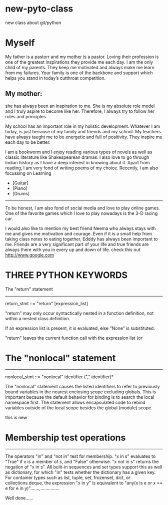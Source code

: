 # new-pyto-class
new class about git/python

# Myself 
My father is a pastorr and my mother is a pastor. Loving their profession is one of the greatest inspirations they provide me each day. I am the only child of my parents. They keep me motivated and always make me learn from my failures. Your family is one of the backbone and support which helps you stand in today’s cutthroat competition.

## My mother:
she has always been an inspiration to me. She is my absolute role model and I truly aspire to become like her. Therefore, I always try to follow her rules and principles.

My school has an important role in my holistic development. Whatever I am today, is just because of my family and friends and my school. My teachers have always taught me to be energetic and full of positivity. They inspire me each day to be better.

I am a bookworm and I enjoy reading various types of novels as well as classic literature like Shakespearean dramas. I also love to go through Indian history as I have a deep interest in knowing about it. Apart from reading, I am very fond of writing poems of my choice. Recently, I am also focussing on Learning
* [Guitar]
* [Piano]
* [Drums] 

******

To be honest, I am also fond of social media and love to play online games. One of the favorite games which I love to play nowadays is the 3-D racing car.

I would also like to mention my best friend Neema who always stays with me and gives me motivation and courage. Even if it is a small help from taking class notes to eating together, Edddy has always been important to me. Friends are a very significant part of your life and true friends are always there with you in every up and down of life. check this out <http://www.google.com>
# THREE PYTHON KEYWORDS 
The "return" statement
**********************

   return_stmt ::= "return" [expression_list]

"return" may only occur syntactically nested in a function definition,
not within a nested class definition.

If an expression list is present, it is evaluated, else "None" is
substituted.

"return" leaves the current function call with the expression list (or
# The "nonlocal" statement
************************

   nonlocal_stmt ::= "nonlocal" identifier ("," identifier)*

The "nonlocal" statement causes the listed identifiers to refer to
previously bound variables in the nearest enclosing scope excluding
globals. This is important because the default behavior for binding is
to search the local namespace first.  The statement allows
encapsulated code to rebind variables outside of the local scope
besides the global (module) scope.

this is new 

# Membership test operations
**************************

The operators "in" and "not in" test for membership.  "x in s"
evaluates to "True" if *x* is a member of *s*, and "False" otherwise.
"x not in s" returns the negation of "x in s".  All built-in sequences
and set types support this as well as dictionary, for which "in" tests
whether the dictionary has a given key. For container types such as
list, tuple, set, frozenset, dict, or collections.deque, the
expression "x in y" is equivalent to "any(x is e or x == e for e in
y)".......,...............


Well done......
